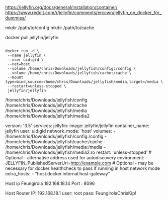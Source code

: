 
https://jellyfin.org/docs/general/installation/container/
https://www.reddit.com/r/jellyfin/comments/erccwn/jellyfin_on_docker_for_dummies/

mkdir /path/to/config
mkdir /path/to/cache

docker pull jellyfin/jellyfin

```

docker run -d \
 --name jellyfin \
 --user uid:gid \
 --net=host 
 --volume /home/chris/Downloads/jellyfish/config:/config \ 
 --volume /home/chris/Downloads/jellyfish/cache:/cache \ 
 --mount type=bind,source=/home/chris/Downloads/jellyfish/media,target=/media \
 --restart=unless-stopped \
 jellyfin/jellyfin

```

/home/chris/Downloads/jellyfish/config
/home/chris/Downloads/jellyfish/cache
/home/chris/Downloads/jellyfish/media
/home/chris/Downloads/jellyfish/media2

version: '3.5'
services:
  jellyfin:
    image: jellyfin/jellyfin
    container_name: jellyfin
    user: uid:gid
    network_mode: 'host'
    volumes:
      - /home/chris/Downloads/jellyfish/config:/config
      - /home/chris/Downloads/jellyfish/cache:/cache
      - /home/chris/Downloads/jellyfish/media:/media
      - /home/chris/Downloads/jellyfish/media2:ro
    restart: 'unless-stopped'
    # Optional - alternative address used for autodiscovery
    environment:
      - JELLYFIN_PublishedServerUrl=http://example.com
    # Optional - may be necessary for docker healthcheck to pass if running in host network mode
    extra_hosts:
      - "host.docker.internal:host-gateway"

Host ip Feungirola 192.168.18.14 
Port : 8096

Host Router IP: 192.168.18.1
user: root
pass: FeungirolaChrisKip!

